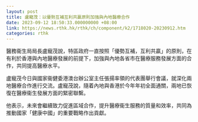 ```yaml
---
layout: post
title: 盧寵茂：以優勢互補互利共贏原則加強與內地醫療合作
date: 2023-09-12 18:50:33.000000000 +08:00
link: https://news.rthk.hk/rthk/ch/component/k2/1718020-20230912.htm
categories: rthk
---
```


醫務衞生局局長盧寵茂說，特區政府一直按照「優勢互補，互利共贏」的原則，在有利於香港與內地醫療發展的前提下，加強與內地各省市在醫療服務發展方面的合作，共同提高醫療水平。

盧寵茂今日與國家衞健委港澳台辦公室主任張揚率領的代表團舉行會議，就深化兩地醫療合作進行交流。盧寵茂說，隨着內地與香港於今年年初全面通關，兩地已恢復在醫療衞生發展方面的緊密聯繫。
 
他表示，未來會繼續致力促進區域合作，提升醫療衞生服務的質量和效率，共同為推動國家「健康中國」的重要戰略作出貢獻。
